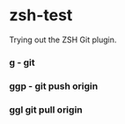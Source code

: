 # zsh-test
Trying out the ZSH Git plugin.

### g - git 
### ggp - git push origin
### ggl git pull origin
